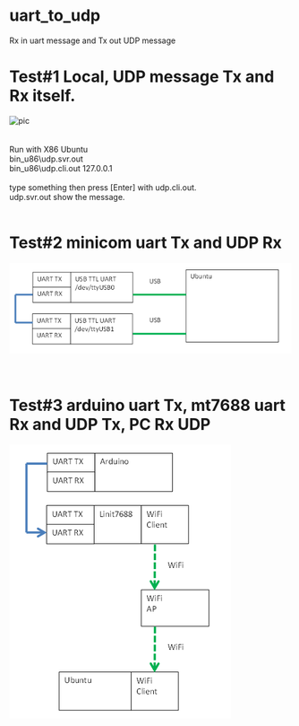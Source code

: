 # uart_to_udp
Rx in uart message and Tx out UDP message

# Test#1 Local, UDP message Tx and Rx itself.
![pic](pic/test1.png)<br><br><br>
Run with X86 Ubuntu  
bin_u86\udp.svr.out  
bin_u86\udp.cli.out 127.0.0.1 <br>
<br>
type something then press [Enter] with udp.cli.out.<br>
udp.svr.out show the message.<br>
<br>

# Test#2 minicom uart Tx and UDP Rx
![pic](pic/test2.png)<br><br><br>


# Test#3 arduino uart Tx, mt7688 uart Rx and UDP Tx, PC Rx UDP
![pic](pic/test3.png)<br><br><br>
